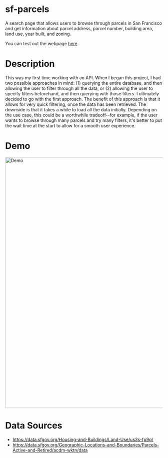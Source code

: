 # sf-parcels

A search page that allows users to browse through parcels in San Francisco and get information about parcel address, parcel number, building area, land use, year built, and zoning.

You can test out the webpage [here](https://mint-great-coal.glitch.me/).

# Description

This was my first time working with an API. When I began this project, I had two possible approaches in mind: (1) querying the entire database, and then allowing the user to filter through all the data, or (2) allowing the user to specify filters beforehand, and then querying with those filters. I ultimately decided to go with the first approach. The benefit of this approach is that it allows for very quick filtering, once the data has been retrieved. The downside is that it takes a while to load all the data initially. Depending on the use case, this could be a worthwhile tradeoff--for example, if the user wants to browse through many parcels and try many filters, it's better to put the wait time at the start to allow for a smooth user experience.

# Demo

<img src='https://i.imgur.com/YsqiDgG.png' width='800' alt='Demo' />

# Data Sources

- https://data.sfgov.org/Housing-and-Buildings/Land-Use/us3s-fp9q/
- https://data.sfgov.org/Geographic-Locations-and-Boundaries/Parcels-Active-and-Retired/acdm-wktn/data
